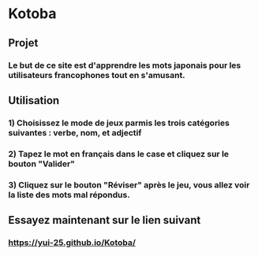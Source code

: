 # Kotoba

## Projet
### Le but de ce site est d'apprendre les mots japonais pour les utilisateurs francophones tout en s'amusant.

## Utilisation
### 1) Choisissez le mode de jeux parmis les trois catégories suivantes : verbe, nom, et adjectif
### 2) Tapez le mot en français dans le case et cliquez sur le bouton "Valider"
### 3) Cliquez sur le bouton "Réviser" après le jeu, vous allez voir la liste des mots mal répondus.

## Essayez maintenant sur le lien suivant
### https://yui-25.github.io/Kotoba/